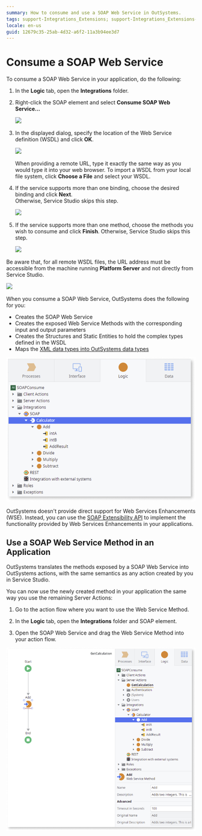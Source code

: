 ```yaml
---
summary: How to consume and use a SOAP Web Service in OutSystems.
tags: support-Integrations_Extensions; support-Integrations_Extensions-overview
locale: en-us
guid: 12679c35-25ab-4d32-a6f2-11a3b94ee3d7
---
```


# Consume a SOAP Web Service

To consume a SOAP Web Service in your application, do the following:

1. In the **Logic** tab, open the **Integrations** folder.

1. Right-click the SOAP element and select **Consume SOAP Web Service...**

    ![](images/soap-consume-1.png)

1. In the displayed dialog, specify the location of the Web Service definition (WSDL) and click **OK**.

    ![](images/soap-consume-2.png)

    When providing a remote URL, type it exactly the same way as you would type it into your web browser. To import a WSDL from your local file system, click **Choose a File** and select your WSDL.

1. If the service supports more than one binding, choose the desired binding and click **Next**.  
    Otherwise, Service Studio skips this step.

    ![](images/soap-consume-bindings.png)

1. If the service supports more than one method, choose the methods you wish to consume and click **Finish**. Otherwise, Service Studio skips this step.

    ![](images/soap-consume-methods.png)

Be aware that, for all remote WSDL files, the URL address must be accessible from the machine running **Platform Server** and not directly from Service Studio.

![](<images/soap-get-wsdl-from-ps.png>)

When you consume a SOAP Web Service, OutSystems does the following for you:

* Creates the SOAP Web Service
* Creates the exposed Web Service Methods with the corresponding input and output parameters
* Creates the Structures and Static Entities to hold the complex types defined in the WSDL
* Maps the [XML data types into OutSystems data types](<../../../ref/extensibility-and-integration/soap/consumed-soap/mapping-xml-to-outsystems.md>)

![](images/soap-consume-result.png)

OutSystems doesn't provide direct support for Web Services Enhancements (WSE). Instead, you can use the [SOAP Extensibility API](<../../../ref/apis/soap-extensibility-api.md>) to implement the functionality provided by Web Services Enhancements in your applications.

## Use a SOAP Web Service Method in an Application

OutSystems translates the methods exposed by a SOAP Web Service into OutSystems actions, with the same semantics as any action created by you in Service Studio.

You can now use the newly created method in your application the same way you use the remaining Server Actions:

1. Go to the action flow where you want to use the Web Service Method.

1. In the **Logic** tab, open the **Integrations** folder and SOAP element.

1. Open the SOAP Web Service and drag the Web Service Method into your action flow.

![](images/soap-consume-invoke.png)
